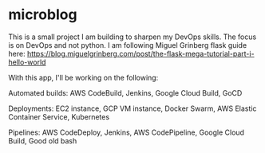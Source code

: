 # microblog
This is a small project I am building to sharpen my DevOps skills. The focus is on DevOps and not python.
I am following Miguel Grinberg flask guide here: https://blog.miguelgrinberg.com/post/the-flask-mega-tutorial-part-i-hello-world

With this app, I'll be working on the following:

Automated builds: AWS CodeBuild,
                  Jenkins,
                  Google Cloud Build,
                  GoCD

Deployments: EC2 instance,
             GCP VM instance,
             Docker Swarm,
             AWS Elastic Container Service,
             Kubernetes

Pipelines: AWS CodeDeploy,
           Jenkins,
           AWS CodePipeline,
           Google Cloud Build,
           Good old bash
